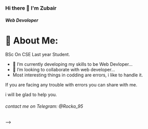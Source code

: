 ### Hi there 👋 I'm Zubair
##### Web Devoloper

# 💫 About Me:
BSc On CSE Last year Student.

- 🔭 I’m currently developing my skills to be Web Devloper...
- 👯 I’m looking to collaborate with web developer...
-    Most interesting things in codding are errors, 
     i like to handle it.

If you are facing any trouble with errors you can share with me. 

i will be glad to help you.

###### contact me on Telegram: @Rocko_95
-->
